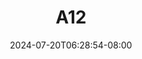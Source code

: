--- 
title: "A12"
description: "streaming bokeh A12 simontox full baru"
date: 2024-07-20T06:28:54-08:00
file_code: "83onv9lh0f18"
draft: false
cover: "yctd3hprks6mp46s.jpg"
tags: [""]
length: 89
fld_id: "1483191"
foldername: "Ayu esempe"
categories: ["Ayu esempe"]
views: 0
---